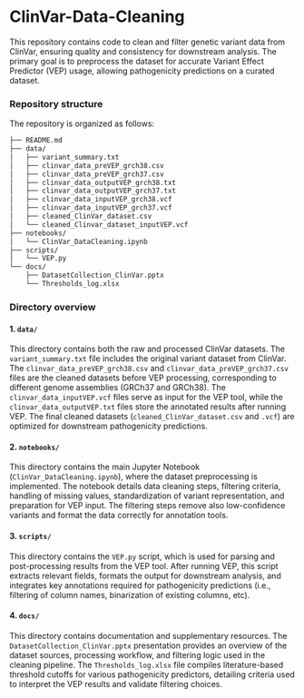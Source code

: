 # ClinVar-Data-Cleaning

This repository contains code to clean and filter genetic variant data from ClinVar, ensuring quality and consistency for downstream analysis. The primary goal is to preprocess the dataset for accurate Variant Effect Predictor (VEP) usage, allowing pathogenicity predictions on a curated dataset.


### Repository structure

The repository is organized as follows:
```bash
├── README.md
├── data/
│   ├── variant_summary.txt
│   ├── clinvar_data_preVEP_grch38.csv
│   ├── clinvar_data_preVEP_grch37.csv
│   ├── clinvar_data_outputVEP_grch38.txt
│   ├── clinvar_data_outputVEP_grch37.txt
│   ├── clinvar_data_inputVEP_grch38.vcf
│   ├── clinvar_data_inputVEP_grch37.vcf
│   ├── cleaned_ClinVar_dataset.csv
│   └── cleaned_Clinvar_dataset_inputVEP.vcf
├── notebooks/
│   └── ClinVar_DataCleaning.ipynb
├── scripts/
│   └── VEP.py
└── docs/
    ├── DatasetCollection_ClinVar.pptx
    └── Thresholds_log.xlsx
```

### Directory overview

#### 1. `data/`

This directory contains both the raw and processed ClinVar datasets. The `variant_summary.txt` file includes the original variant dataset from ClinVar. The `clinvar_data_preVEP_grch38.csv` and `clinvar_data_preVEP_grch37.csv` files are the cleaned datasets before VEP processing, corresponding to different genome assemblies (GRCh37 and GRCh38). The `clinvar_data_inputVEP.vcf` files serve as input for the VEP tool, while the `clinvar_data_outputVEP.txt` files store the annotated results after running VEP. The final cleaned datasets (`cleaned_ClinVar_dataset.csv` and `.vcf`) are optimized for downstream pathogenicity predictions.


#### 2. `notebooks/`

This directory contains the main Jupyter Notebook (`ClinVar_DataCleaning.ipynb`), where the dataset preprocessing is implemented. The notebook details data cleaning steps, filtering criteria, handling of missing values, standardization of variant representation, and preparation for VEP input. The filtering steps remove also low-confidence variants and format the data correctly for annotation tools.


#### 3. `scripts/`

This directory contains the `VEP.py` script, which is used for parsing and post-processing results from the VEP tool. After running VEP, this script extracts relevant fields, formats the output for downstream analysis, and integrates key annotations required for pathogenicity predictions (i.e., filtering of column names, binarization of existing columns, etc).


#### 4. `docs/`

This directory contains documentation and supplementary resources. The `DatasetCollection_ClinVar.pptx` presentation provides an overview of the dataset sources, processing workflow, and filtering logic used in the cleaning pipeline. The `Thresholds_log.xlsx` file compiles literature-based threshold cutoffs for various pathogenicity predictors, detailing criteria used to interpret the VEP results and validate filtering choices.

